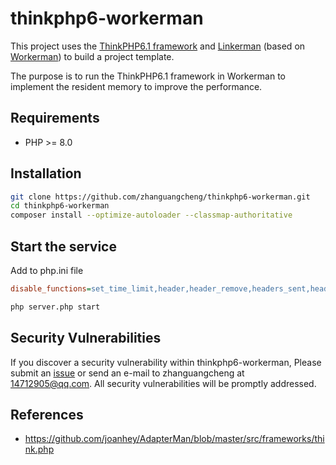 # thinkphp6-workerman

This project uses the [ThinkPHP6.1 framework](https://www.thinkphp.cn/) and [Linkerman](https://github.com/zhanguangcheng/linkerman) (based on [Workerman](https://www.workerman.net)) to build a project template.

The purpose is to run the ThinkPHP6.1 framework in Workerman to implement the resident memory to improve the performance.

## Requirements

- PHP >= 8.0

## Installation

```bash
git clone https://github.com/zhanguangcheng/thinkphp6-workerman.git
cd thinkphp6-workerman
composer install --optimize-autoloader --classmap-authoritative
```

## Start the service

Add to php.ini file
```ini
disable_functions=set_time_limit,header,header_remove,headers_sent,headers_list,http_response_code,setcookie,setrawcookie,session_start,session_id,session_name,session_save_path,session_status,session_write_close,session_regenerate_id,session_unset,session_destroy,is_uploaded_file,move_uploaded_file
```

```bash
php server.php start
```

## Security Vulnerabilities

If you discover a security vulnerability within thinkphp6-workerman, Please submit an [issue](https://github.com/zhanguangcheng/thinkphp6-workerman/issues) or send an e-mail to zhanguangcheng at 14712905@qq.com. All security vulnerabilities will be
promptly addressed.

## References

* <https://github.com/joanhey/AdapterMan/blob/master/src/frameworks/think.php>

